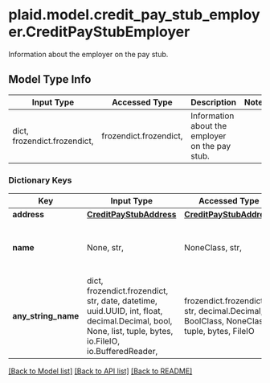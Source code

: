# plaid.model.credit_pay_stub_employer.CreditPayStubEmployer

Information about the employer on the pay stub.

## Model Type Info
Input Type | Accessed Type | Description | Notes
------------ | ------------- | ------------- | -------------
dict, frozendict.frozendict,  | frozendict.frozendict,  | Information about the employer on the pay stub. | 

### Dictionary Keys
Key | Input Type | Accessed Type | Description | Notes
------------ | ------------- | ------------- | ------------- | -------------
**address** | [**CreditPayStubAddress**](CreditPayStubAddress.md) | [**CreditPayStubAddress**](CreditPayStubAddress.md) |  | 
**name** | None, str,  | NoneClass, str,  | The name of the employer on the pay stub. | 
**any_string_name** | dict, frozendict.frozendict, str, date, datetime, uuid.UUID, int, float, decimal.Decimal, bool, None, list, tuple, bytes, io.FileIO, io.BufferedReader,  | frozendict.frozendict, str, decimal.Decimal, BoolClass, NoneClass, tuple, bytes, FileIO | any string name can be used but the value must be the correct type | [optional]

[[Back to Model list]](../../README.md#documentation-for-models) [[Back to API list]](../../README.md#documentation-for-api-endpoints) [[Back to README]](../../README.md)

